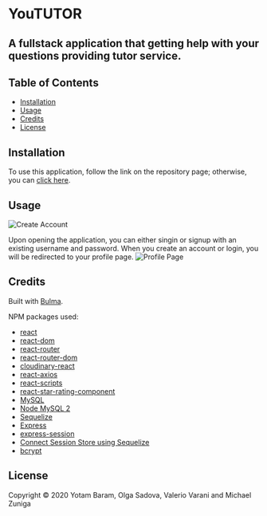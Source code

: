 # YouTUTOR

## A fullstack application that getting help with your questions providing tutor service.

## Table of Contents

* [Installation](#installation)
* [Usage](#usage)
* [Credits](#credits)
* [License](#license)

## Installation

To use this application, follow the link on the repository page; otherwise, you can [click here](https://you-tutor.herokuapp.com).

## Usage 

![Create Account]()

Upon opening the application, you can either singin or signup with an existing username and password. When you create an account or login, you will be redirected to your profile page.
![Profile Page](Profile.jpg)

## Credits

Built with [Bulma](https://bulma.com/).

NPM packages used:
* [react](https://www.npmjs.com/package/react)
* [react-dom](https://www.npmjs.com/package/react-dom)
* [react-router](https://www.npmjs.com/package/react-router)
* [react-router-dom](https://www.npmjs.com/package/react-router-dom)
* [cloudinary-react](https://www.npmjs.com/package/cloudinary-react)
* [react-axios](https://www.npmjs.com/package/react-axios)
* [react-scripts](https://www.npmjs.com/package/react-scripts)
* [react-star-rating-component](https://www.npmjs.com/package/react-star-rating-component)
* [MySQL](https://www.npmjs.com/package/mysql)
* [Node MySQL 2](https://www.npmjs.com/package/mysql2)
* [Sequelize](https://www.npmjs.com/package/sequelize)
* [Express](https://www.npmjs.com/package/express)
* [express-session](https://www.npmjs.com/package/express-session)
* [Connect Session Store using Sequelize](https://www.npmjs.com/package/connect-session-sequelize)
* [bcrypt](https://www.npmjs.com/package/bcrypt)

## License

Copyright © 2020 Yotam Baram, Olga Sadova, Valerio Varani and Michael Zuniga
